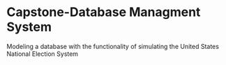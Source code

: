 # Capstone-Database Managment System 
Modeling a database with the functionality of simulating the United States National Election System
